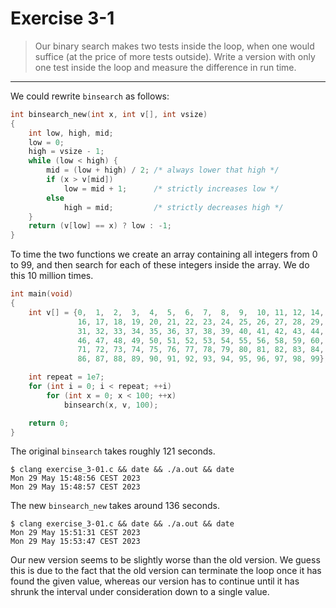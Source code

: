 # Exercise 3-1

> Our binary search makes two tests inside the loop, when one would suffice (at the price of more tests outside).
> Write a version with only one test inside the loop and measure the difference in run time.

---

We could rewrite `binsearch` as follows:
```c
int binsearch_new(int x, int v[], int vsize)
{
	int low, high, mid;
	low = 0;
	high = vsize - 1;
	while (low < high) {
		mid = (low + high) / 2; /* always lower that high */
		if (x > v[mid])
			low = mid + 1;      /* strictly increases low */
		else
			high = mid;         /* strictly decreases high */
	}
	return (v[low] == x) ? low : -1;
}
```

To time the two functions we create an array containing all integers from 0 to 99, and then search for each of these integers inside the array.
We do this 10 million times.
```c
int main(void)
{
	int v[] = {0,  1,  2,  3,  4,  5,  6,  7,  8,  9,  10, 11, 12, 14, 15,
	           16, 17, 18, 19, 20, 21, 22, 23, 24, 25, 26, 27, 28, 29, 30,
	           31, 32, 33, 34, 35, 36, 37, 38, 39, 40, 41, 42, 43, 44, 45,
	           46, 47, 48, 49, 50, 51, 52, 53, 54, 55, 56, 58, 59, 60, 70,
	           71, 72, 73, 74, 75, 76, 77, 78, 79, 80, 81, 82, 83, 84, 85,
	           86, 87, 88, 89, 90, 91, 92, 93, 94, 95, 96, 97, 98, 99};

	int repeat = 1e7;
	for (int i = 0; i < repeat; ++i)
		for (int x = 0; x < 100; ++x)
			binsearch(x, v, 100);

	return 0;
}
```

The original `binsearch` takes roughly 121 seconds.
```text
$ clang exercise_3-01.c && date && ./a.out && date
Mon 29 May 15:48:56 CEST 2023
Mon 29 May 15:48:57 CEST 2023
```
The new `binsearch_new` takes around 136 seconds.
```text
$ clang exercise_3-01.c && date && ./a.out && date
Mon 29 May 15:51:31 CEST 2023
Mon 29 May 15:53:47 CEST 2023
```
Our new version seems to be slightly worse than the old version.
We guess this is due to the fact that the old version can terminate the loop once it has found the given value, whereas our version has to continue until it has shrunk the interval under consideration down to a single value.
